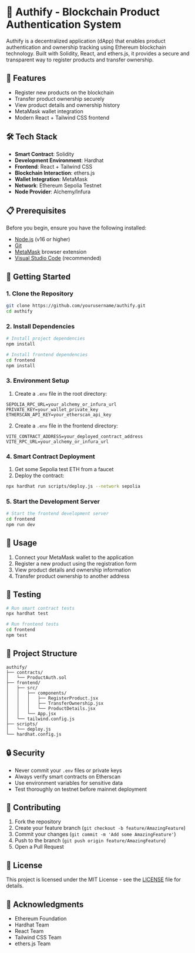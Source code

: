 # 🔐 Authify - Blockchain Product Authentication System

Authify is a decentralized application (dApp) that enables product authentication and ownership tracking using Ethereum blockchain technology. Built with Solidity, React, and ethers.js, it provides a secure and transparent way to register products and transfer ownership.

## 🌟 Features

- Register new products on the blockchain
- Transfer product ownership securely
- View product details and ownership history
- MetaMask wallet integration
- Modern React + Tailwind CSS frontend

## 🛠️ Tech Stack

- **Smart Contract**: Solidity
- **Development Environment**: Hardhat
- **Frontend**: React + Tailwind CSS
- **Blockchain Interaction**: ethers.js
- **Wallet Integration**: MetaMask
- **Network**: Ethereum Sepolia Testnet
- **Node Provider**: Alchemy/Infura

## 📋 Prerequisites

Before you begin, ensure you have the following installed:

- [Node.js](https://nodejs.org/) (v16 or higher)
- [Git](https://git-scm.com/downloads)
- [MetaMask](https://metamask.io/) browser extension
- [Visual Studio Code](https://code.visualstudio.com/) (recommended)

## 🚀 Getting Started

### 1. Clone the Repository

```bash
git clone https://github.com/yourusername/authify.git
cd authify
```

### 2. Install Dependencies

```bash
# Install project dependencies
npm install

# Install frontend dependencies
cd frontend
npm install
```

### 3. Environment Setup

1. Create a `.env` file in the root directory:
```env
SEPOLIA_RPC_URL=your_alchemy_or_infura_url
PRIVATE_KEY=your_wallet_private_key
ETHERSCAN_API_KEY=your_etherscan_api_key
```

2. Create a `.env` file in the frontend directory:
```env
VITE_CONTRACT_ADDRESS=your_deployed_contract_address
VITE_RPC_URL=your_alchemy_or_infura_url
```

### 4. Smart Contract Deployment

1. Get some Sepolia test ETH from a faucet
2. Deploy the contract:
```bash
npx hardhat run scripts/deploy.js --network sepolia
```

### 5. Start the Development Server

```bash
# Start the frontend development server
cd frontend
npm run dev
```

## 📝 Usage

1. Connect your MetaMask wallet to the application
2. Register a new product using the registration form
3. View product details and ownership information
4. Transfer product ownership to another address

## 🧪 Testing

```bash
# Run smart contract tests
npx hardhat test

# Run frontend tests
cd frontend
npm test
```

## 📁 Project Structure

```
authify/
├── contracts/
│   └── ProductAuth.sol
├── frontend/
│   ├── src/
│   │   ├── components/
│   │   │   ├── RegisterProduct.jsx
│   │   │   ├── TransferOwnership.jsx
│   │   │   └── ProductDetails.jsx
│   │   └── App.jsx
│   └── tailwind.config.js
├── scripts/
│   └── deploy.js
└── hardhat.config.js
```

## 🔒 Security

- Never commit your `.env` files or private keys
- Always verify smart contracts on Etherscan
- Use environment variables for sensitive data
- Test thoroughly on testnet before mainnet deployment

## 🤝 Contributing

1. Fork the repository
2. Create your feature branch (`git checkout -b feature/AmazingFeature`)
3. Commit your changes (`git commit -m 'Add some AmazingFeature'`)
4. Push to the branch (`git push origin feature/AmazingFeature`)
5. Open a Pull Request

## 📄 License

This project is licensed under the MIT License - see the [LICENSE](LICENSE) file for details.

## 🙏 Acknowledgments

- Ethereum Foundation
- Hardhat Team
- React Team
- Tailwind CSS Team
- ethers.js Team
